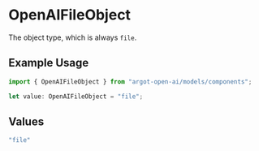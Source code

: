 # OpenAIFileObject

The object type, which is always `file`.

## Example Usage

```typescript
import { OpenAIFileObject } from "argot-open-ai/models/components";

let value: OpenAIFileObject = "file";
```

## Values

```typescript
"file"
```
